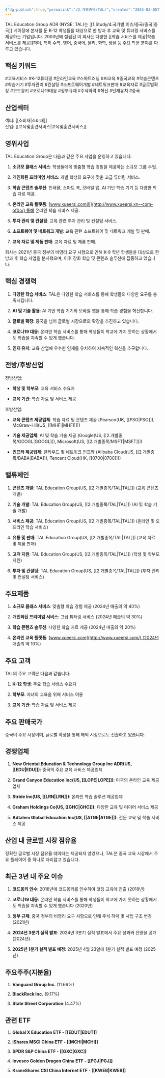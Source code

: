 ```yaml
---
{"dg-publish":true,"permalink":"/2.개별종목/TAL/","created":"2025-03-05T10:45:55.489+09:00","updated":"2025-06-03T20:06:01.508+09:00"}
---
```


TAL Education Group ADR (NYSE: TAL)는 [[1.Study/4.국가별 이슈/중국/중국\|중국]] 베이징에 본사를 둔 K-12 학생들을 대상으로 한 방과 후 교육 및 튜터링 서비스를 제공하는 기업입니다. 2003년에 설립된 이 회사는 다양한 [[학습 서비스를 제공\|학습 서비스를 제공]]하며, 특히 수학, 영어, 중국어, 물리, 화학, 생물 등 주요 학문 분야를 다루고 있습니다.

## 핵심 키워드

#교육서비스 #K-12튜터링 #온라인교육 #스마트러닝 #AI교육 #중국교육 #학습콘텐츠 #학습기기 #투자관리 #컨설팅 #소프트웨어개발 #네트워크판매 #교육자료 #글로벌확장 #코드몽키 #코로나19대응 #정부규제 #주식하락 #혁신 #인재유치 #중국 

## 산업섹터

섹터: [[소비재\|소비재]]  
산업: [[교육및훈련서비스\|교육및훈련서비스]]

## 영위사업

TAL Education Group은 다음과 같은 주요 사업을 운영하고 있습니다:

1. **소규모 클래스 서비스**: 학생들에게 맞춤형 학습 경험을 제공하는 소규모 그룹 수업.
    
2. **개인화된 프리미엄 서비스**: 개별 학생의 요구에 맞춘 고급 튜터링 서비스.
    
3. **학습 콘텐츠 솔루션**: 인쇄물, 스마트 북, 모바일 앱, AI 기반 학습 기기 등 다양한 학습 자료 제공.
    
4. **온라인 교육 플랫폼**: [www.xueersi.com을](http://www.xueersi.xn--com-of0o/) 통해 온라인 학습 서비스 제공.
    
5. **투자 관리 및 컨설팅**: 교육 관련 투자 관리 및 컨설팅 서비스.
    
6. **소프트웨어 및 네트워크 개발**: 교육 관련 소프트웨어 및 네트워크 개발 및 판매.
    
7. **교육 자료 및 제품 판매**: 교육 자료 및 제품 판매.
    

회사는 2021년 중국 정부의 비영리 요구 사항으로 인해 K-9 학년 학생들을 대상으로 한 방과 후 학습 사업을 분사했으며, 이후 강화 학습 및 콘텐츠 솔루션에 집중하고 있습니다.

## 핵심 경쟁력

1. **다양한 학습 서비스**: TAL은 다양한 학습 서비스를 통해 학생들의 다양한 요구를 충족시킵니다.
    
2. **AI 및 기술 활용**: AI 기반 학습 기기와 모바일 앱을 통해 학습 경험을 혁신합니다.
    
3. **글로벌 확장**: 중국을 넘어 글로벌 시장으로의 확장을 추진하고 있습니다.
    
4. **코로나19 대응**: 온라인 학습 서비스를 통해 학생들이 학교에 가지 못하는 상황에서도 학습을 지속할 수 있게 했습니다.
    
5. **인재 유치**: 교육 산업에 우수한 인재를 유치하여 지속적인 혁신을 추구합니다.
    

## 전방/후방산업

전방산업:

- **학생 및 학부모**: 교육 서비스 수요자
    
- **교육 기관**: 학습 자료 및 서비스 제공
    

후방산업:

- **교육 콘텐츠 제공업체**: 학습 자료 및 콘텐츠 제공 (Pearson(UK, [[PSO\|PSO]]), McGraw-Hill(US, [[MHFI\|MHFI]]))
    
- **기술 제공업체**: AI 및 학습 기술 제공 (Google(US, [[2.개별종목/GOOGL\|GOOGL]]), Microsoft(US, [[2.개별종목/MSFT\|MSFT]]))
    
- **인프라 제공업체**: 클라우드 및 네트워크 인프라 (Alibaba Cloud(US, [[2.개별종목/BABA\|BABA]]), Tencent Cloud(HK, [[0700\|0700]]))
    

## 밸류체인

1. **콘텐츠 개발**: TAL Education Group(US, [[2.개별종목/TAL\|TAL]]) (교육 콘텐츠 개발)
    
2. **기술 개발**: TAL Education Group(US, [[2.개별종목/TAL\|TAL]]) (AI 및 학습 기술 개발)
    
3. **서비스 제공**: TAL Education Group(US, [[2.개별종목/TAL\|TAL]]) (온라인 및 오프라인 학습 서비스)
    
4. **유통 및 판매**: TAL Education Group(US, [[2.개별종목/TAL\|TAL]]) (교육 자료 및 제품 판매)
    
5. **고객 지원**: TAL Education Group(US, [[2.개별종목/TAL\|TAL]]) (학생 및 학부모 지원)
    
6. **투자 및 컨설팅**: TAL Education Group(US, [[2.개별종목/TAL\|TAL]]) (투자 관리 및 컨설팅 서비스)
    

## 주요제품

1. **소규모 클래스 서비스**: 맞춤형 학습 경험 제공 (2024년 매출의 약 40%)
    
2. **개인화된 프리미엄 서비스**: 고급 튜터링 서비스 (2024년 매출의 약 30%)
    
3. **학습 콘텐츠 솔루션**: 다양한 학습 자료 제공 (2024년 매출의 약 20%)
    
4. **온라인 교육 플랫폼**: [www.xueersi.com](http://www.xueersi.com/) (2024년 매출의 약 10%)
    

## 주요 고객

TAL의 주요 고객은 다음과 같습니다:

1. **K-12 학생**: 주요 학습 서비스 수요자
    
2. **학부모**: 자녀의 교육을 위해 서비스 이용
    
3. **교육 기관**: 학습 자료 및 서비스 제공
    

## 주요 판매국가

중국이 주요 시장이며, 글로벌 확장을 통해 해외 시장으로도 진출하고 있습니다.

## 경쟁업체

1. **New Oriental Education & Technology Group Inc ADR(US, [[EDU\|EDU]])**: 중국의 주요 교육 서비스 제공업체
    
2. **Grand Canyon Education Inc(US, [[LOPE\|LOPE]])**: 미국의 온라인 교육 제공업체
    
3. **Stride Inc(US, [[LRN\|LRN]])**: 온라인 학습 솔루션 제공업체
    
4. **Graham Holdings Co(US, [[GHC\|GHC]])**: 다양한 교육 및 미디어 서비스 제공
    
5. **Adtalem Global Education Inc(US, [[ATGE\|ATGE]])**: 전문 교육 및 학습 서비스 제공
    

## 산업 내 글로벌 시장 점유율

정확한 글로벌 시장 점유율 데이터는 제공되지 않았으나, TAL은 중국 교육 시장에서 주요 플레이어 중 하나로 자리잡고 있습니다.

## 최근 3년 내 주요 이슈

1. **코드몽키 인수**: 2018년에 코드몽키를 인수하여 코딩 교육에 진출 (2018년)
    
2. **코로나19 대응**: 온라인 학습 서비스를 통해 학생들이 학교에 가지 못하는 상황에서도 학습을 지속할 수 있게 했습니다 (2020년)
    
3. **정부 규제**: 중국 정부의 비영리 요구 사항으로 인해 주식 하락 및 사업 구조 변경 (2021년)
    
4. **2024년 3분기 실적 발표**: 2024년 3분기 실적 발표에서 주요 성과와 전망을 공개 (2024년)
    
5. **2025년 1분기 실적 발표 예정**: 2025년 4월 23일에 1분기 실적 발표 예정 (2025년)
    

## 주요주주(지분율)

1. **Vanguard Group Inc.** (11.66%)
    
2. **BlackRock Inc.** (9.17%)
    
3. **State Street Corporation** (4.47%)
    

## 관련 ETF

1. **Global X Education ETF - [[EDUT\|EDUT]]**
    
2. **iShares MSCI China ETF - [[MCHI\|MCHI]]**
    
3. **SPDR S&P China ETF - [[GXC\|GXC]]**
    
4. **Invesco Golden Dragon China ETF - [[PGJ\|PGJ]]**
    
5. **KraneShares CSI China Internet ETF - [[KWEB\|KWEB]]**
